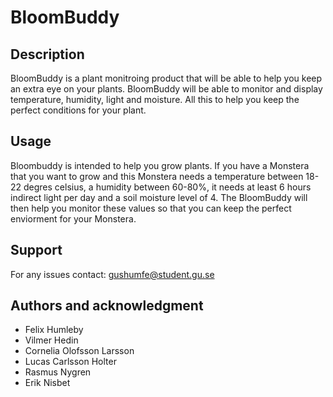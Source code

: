 # BloomBuddy


## Description

BloomBuddy is a plant monitroing product that will be able to help you keep an extra eye on your plants. BloomBuddy will be able to monitor and display temperature, humidity, light and moisture. All this to help you keep the perfect conditions for your plant.

## Usage
Bloombuddy is intended to help you grow plants. 
If you have a Monstera that you want to grow and this Monstera needs a temperature between 18-22 degres celsius, a humidity between 60-80%, it needs at least 6 hours indirect light per day and a soil moisture level of 4. The BloomBuddy will then help you monitor these values so that you can keep the perfect enviorment for your Monstera.

## Support
For any issues contact: 
gushumfe@student.gu.se

## Authors and acknowledgment
- Felix Humleby
- Vilmer Hedin 
- Cornelia Olofsson Larsson 
- Lucas Carlsson Holter 
- Rasmus Nygren
- Erik Nisbet 
